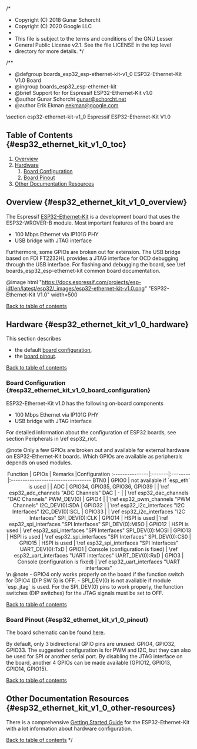 /*
 * Copyright (C) 2018 Gunar Schorcht
 * Copyright (C) 2020 Google LLC
 *
 * This file is subject to the terms and conditions of the GNU Lesser
 * General Public License v2.1. See the file LICENSE in the top level
 * directory for more details.
 */

/**
 * @defgroup    boards_esp32_esp-ethernet-kit-v1_0 ESP32-Ethernet-Kit V1.0 Board
 * @ingroup     boards_esp32_esp-ethernet-kit
 * @brief       Support for for Espressif ESP32-Ethernet-Kit v1.0
 * @author      Gunar Schorcht <gunar@schorcht.net>
 * @author      Erik Ekman <eekman@google.com>

\section esp32-ethernet-kit-v1_0 Espressif ESP32-Ethernet-Kit V1.0

## Table of Contents {#esp32_ethernet_kit_v1_0_toc}

1. [Overview](#esp32_ethernet_kit_v1_0_overview)
2. [Hardware](#esp32_ethernet_kit_v1_0_hardware)
    1. [Board Configuration](#esp32_ethernet_kit_v1_0_board_configuration)
    2. [Board Pinout](#esp32_ethernet_kit_v1_0_pinout)
3. [Other Documentation Resources](#esp32_ethernet_kit_v1_0_other-resources)

## Overview {#esp32_ethernet_kit_v1_0_overview}

The Espressif [ESP32-Ethernet-Kit](https://docs.espressif.com/projects/esp-idf/en/latest/esp32/hw-reference/esp32/get-started-ethernet-kit-v1.0.html) is a development board that uses the ESP32-WROVER-B module. Most important features of the board are

- 100 Mbps Ethernet via IP101G PHY
- USB bridge with JTAG interface

Furthermore, some GPIOs are broken out for extension. The USB bridge based on FDI FT2232HL provides a JTAG interface for OCD debugging through the USB interface.
For flashing and debugging the board, see \ref boards_esp32_esp-ethernet-kit common board documentation.

@image html "https://docs.espressif.com/projects/esp-idf/en/latest/esp32/_images/esp32-ethernet-kit-v1.0.png" "ESP32-Ethernet-Kit V1.0" width=500

[Back to table of contents](#esp32_ethernet_kit_v1_0_toc)

## Hardware {#esp32_ethernet_kit_v1_0_hardware}

This section describes

- the default [board configuration](#esp32_ethernet_kit_v1_0_board_configuration),
- the [board pinout](#esp32_ethernet_kit_v1_0_pinout).

[Back to table of contents](#esp32_ethernet_kit_v1_0_toc)

### Board Configuration {#esp32_ethernet_kit_v1_0_board_configuration}

ESP32-Ethernet-Kit v1.0 has the following on-board components

- 100 Mbps Ethernet via IP101G PHY
- USB bridge with JTAG interface

For detailed information about the configuration of ESP32 boards, see
section Peripherals in \ref esp32_riot.

@note
Only a few GPIOs are broken out and available for external hardware on ESP32-Ethernet-Kit boards. Which GPIOs are available as peripherals depends on used modules.

<center>
Function        | GPIOs  | Remarks |Configuration
:---------------|:-------|:--------|:----------------------------------
BTN0            | GPIO0  | not available if `esp_eth` is used | |
ADC             | GPIO34, GPIO35, GPIO36, GPIO39 | | \ref esp32_adc_channels "ADC Channels"
DAC             | - | | \ref esp32_dac_channels "DAC Channels"
PWM_DEV(0)      | GPIO4 | | \ref esp32_pwm_channels "PWM Channels"
I2C_DEV(0):SDA  | GPIO32 | | \ref esp32_i2c_interfaces "I2C Interfaces"
I2C_DEV(0):SCL  | GPIO33 | | \ref esp32_i2c_interfaces "I2C Interfaces"
SPI_DEV(0):CLK  | GPIO14 | HSPI is used | \ref esp32_spi_interfaces "SPI Interfaces"
SPI_DEV(0):MISO | GPIO12 | HSPI is used | \ref esp32_spi_interfaces "SPI Interfaces"
SPI_DEV(0):MOSI | GPIO13 | HSPI is used | \ref esp32_spi_interfaces "SPI Interfaces"
SPI_DEV(0):CS0  | GPIO15  | HSPI is used | \ref esp32_spi_interfaces "SPI Interfaces"
UART_DEV(0):TxD | GPIO1  | Console (configuration is fixed) | \ref esp32_uart_interfaces "UART interfaces"
UART_DEV(0):RxD | GPIO3  | Console (configuration is fixed) | \ref esp32_uart_interfaces "UART interfaces"
</center>
\n
@note
- GPIO4 only works properly on the board if the function switch
  for GPIO4 (DIP SW 5) is OFF.
- SPI_DEV(0) is not available if module `esp_jtag` is used. For the
  SPI_DEV(0) pins to work properly, the function switches (DIP switches)
  for the JTAG signals must be set to OFF.

[Back to table of contents](#esp32_ethernet_kit_v1_0_toc)

### Board Pinout {#esp32_ethernet_kit_v1_0_pinout}

The board schematic can be found [here](https://dl.espressif.com/dl/schematics/SCH_ESP32-ETHERNET-KIT_A_V1.0_20190517.pdf).

By default, only 3 bidirectional GPIO pins are unused: GPIO4, GPIO32, GPIO33.
The suggested configuration is for PWM and I2C, but they can also be used
for SPI or another serial port. By disabling the JTAG interface on the board,
another 4 GPIOs can be made available (GPIO12, GPIO13, GPIO14, GPIO15).

[Back to table of contents](#esp32_ethernet_kit_v1_0_toc)

## Other Documentation Resources {#esp32_ethernet_kit_v1_0_other-resources}

There is a comprehensive [Getting Started Guide](https://docs.espressif.com/projects/esp-idf/en/latest/esp32/hw-reference/esp32/get-started-ethernet-kit-v1.0.html) for the ESP32-Ethernet-Kit with a lot information about hardware configuration.

[Back to table of contents](#esp32_ethernet_kit_v1_0_toc)
 */
